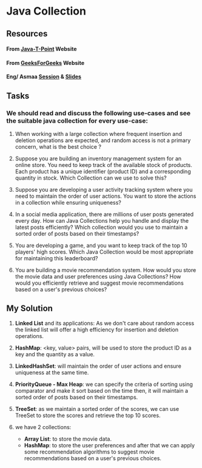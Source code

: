 # Java Collection

## Resources

#### From [Java-T-Point](https://www.javatpoint.com/collections-in-java) Website
#### From [GeeksForGeeks](https://www.geeksforgeeks.org/collections-in-java-2/) Website
#### Eng/ Asmaa [Session](https://drive.google.com/file/d/1eJQr-JnOhET2pmU21lBQOhprVoyeFAEk/view?usp=drive_link) & [Slides](https://drive.google.com/file/d/1isDEwreoOhZyt8dvd4ew8IrAKKNTtlM0/view?usp=drive_link)

## Tasks

### We should read and discuss the following use-cases and see the suitable java collection for every use-case:

1. When working with a large collection where frequent insertion and deletion operations are expected, and random access is not a primary concern, what is the best choice ?


2. Suppose you are building an inventory management system for an online store. You need to keep track of the available stock of products. Each product has a unique identifier (product ID) and a corresponding quantity in stock. Which Collection can we use to solve this?


3. Suppose you are developing a user activity tracking system where you need to maintain the order of user actions. You want to store the actions in a collection while ensuring uniqueness?


4. In a social media application, there are millions of user posts generated every day. How can Java Collections help you handle and display the latest posts efficiently? Which collection would you use to maintain a sorted order of posts based on their timestamps?


5. You are developing a game, and you want to keep track of the top 10 players' high scores. Which Java Collection would be most appropriate for maintaining this leaderboard?


6. You are building a movie recommendation system. How would you store the movie data and user preferences using Java Collections? How would you efficiently retrieve and suggest movie recommendations based on a user's previous choices?


## My Solution

1. **Linked List** and its applications: As we don't care about random access the linked list will offer a high efficiency for insertion and deletion operations.


2. **HashMap**: <key, value> pairs, will be used to store the product ID as a key and the quantity as a value.


3. **LinkedHashSet**: will maintain the order of user actions and ensure uniqueness at the same time.


4. **PriorityQueue - Max Heap**: we can specify the criteria of sorting using comparator and make it sort based on the time then, it will maintain a sorted order of posts based on their timestamps.


5. **TreeSet**: as we maintain a sorted order of the scores, we can use TreeSet to store the scores and retrieve the top 10 scores.


6. we have 2 collections:
   - **Array List**: to store the movie data.
   - **HashMap**: to store the user preferences and after that we can apply some recommendation algorithms to suggest movie recommendations based on a user's previous choices.
